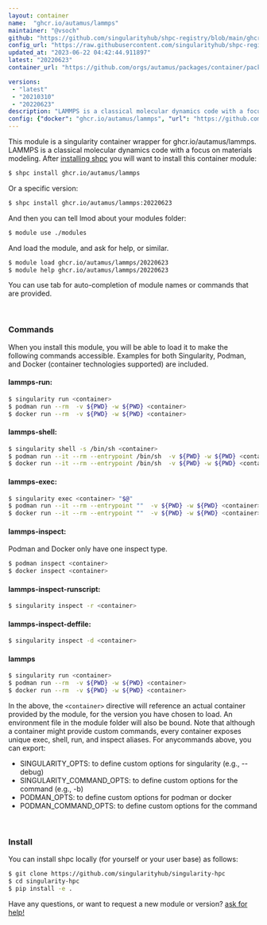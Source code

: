 ```yaml
---
layout: container
name:  "ghcr.io/autamus/lammps"
maintainer: "@vsoch"
github: "https://github.com/singularityhub/shpc-registry/blob/main/ghcr.io/autamus/lammps/container.yaml"
config_url: "https://raw.githubusercontent.com/singularityhub/shpc-registry/main/ghcr.io/autamus/lammps/container.yaml"
updated_at: "2023-06-22 04:42:44.911897"
latest: "20220623"
container_url: "https://github.com/orgs/autamus/packages/container/package/lammps"

versions:
 - "latest"
 - "20210310"
 - "20220623"
description: "LAMMPS is a classical molecular dynamics code with a focus on materials modeling."
config: {"docker": "ghcr.io/autamus/lammps", "url": "https://github.com/orgs/autamus/packages/container/package/lammps", "maintainer": "@vsoch", "description": "LAMMPS is a classical molecular dynamics code with a focus on materials modeling.", "latest": {"20220623": "sha256:1dd156b2fee3842e30cd975d48cb4c36a45be6b6b549726ecfa7f6e7e3c35bdc"}, "tags": {"latest": "sha256:1dd156b2fee3842e30cd975d48cb4c36a45be6b6b549726ecfa7f6e7e3c35bdc", "20210310": "sha256:6b49f26c1d75e460ca1edae7ed7ad819204cff880c69acaeaa868c6e7eacc893", "20220623": "sha256:1dd156b2fee3842e30cd975d48cb4c36a45be6b6b549726ecfa7f6e7e3c35bdc"}}
---
```


This module is a singularity container wrapper for ghcr.io/autamus/lammps.
LAMMPS is a classical molecular dynamics code with a focus on materials modeling.
After [installing shpc](#install) you will want to install this container module:


```bash
$ shpc install ghcr.io/autamus/lammps
```

Or a specific version:

```bash
$ shpc install ghcr.io/autamus/lammps:20220623
```

And then you can tell lmod about your modules folder:

```bash
$ module use ./modules
```

And load the module, and ask for help, or similar.

```bash
$ module load ghcr.io/autamus/lammps/20220623
$ module help ghcr.io/autamus/lammps/20220623
```

You can use tab for auto-completion of module names or commands that are provided.

<br>

### Commands

When you install this module, you will be able to load it to make the following commands accessible.
Examples for both Singularity, Podman, and Docker (container technologies supported) are included.

#### lammps-run:

```bash
$ singularity run <container>
$ podman run --rm  -v ${PWD} -w ${PWD} <container>
$ docker run --rm  -v ${PWD} -w ${PWD} <container>
```

#### lammps-shell:

```bash
$ singularity shell -s /bin/sh <container>
$ podman run --it --rm --entrypoint /bin/sh  -v ${PWD} -w ${PWD} <container>
$ docker run --it --rm --entrypoint /bin/sh  -v ${PWD} -w ${PWD} <container>
```

#### lammps-exec:

```bash
$ singularity exec <container> "$@"
$ podman run --it --rm --entrypoint ""  -v ${PWD} -w ${PWD} <container> "$@"
$ docker run --it --rm --entrypoint ""  -v ${PWD} -w ${PWD} <container> "$@"
```

#### lammps-inspect:

Podman and Docker only have one inspect type.

```bash
$ podman inspect <container>
$ docker inspect <container>
```

#### lammps-inspect-runscript:

```bash
$ singularity inspect -r <container>
```

#### lammps-inspect-deffile:

```bash
$ singularity inspect -d <container>
```



#### lammps

```bash
$ singularity run <container>
$ podman run --rm  -v ${PWD} -w ${PWD} <container>
$ docker run --rm  -v ${PWD} -w ${PWD} <container>
```


In the above, the `<container>` directive will reference an actual container provided
by the module, for the version you have chosen to load. An environment file in the
module folder will also be bound. Note that although a container
might provide custom commands, every container exposes unique exec, shell, run, and
inspect aliases. For anycommands above, you can export:

 - SINGULARITY_OPTS: to define custom options for singularity (e.g., --debug)
 - SINGULARITY_COMMAND_OPTS: to define custom options for the command (e.g., -b)
 - PODMAN_OPTS: to define custom options for podman or docker
 - PODMAN_COMMAND_OPTS: to define custom options for the command

<br>

### Install

You can install shpc locally (for yourself or your user base) as follows:

```bash
$ git clone https://github.com/singularityhub/singularity-hpc
$ cd singularity-hpc
$ pip install -e .
```

Have any questions, or want to request a new module or version? [ask for help!](https://github.com/singularityhub/singularity-hpc/issues)